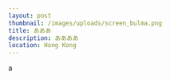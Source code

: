 ```yaml
---
layout: post
thumbnail: /images/uploads/screen_bulma.png
title: あああ
description: ああああ
location: Hong Kong
---
```

a
